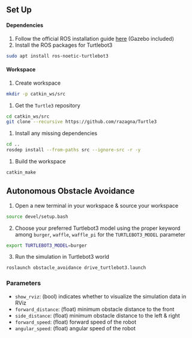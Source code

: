 ## Set Up
#### Dependencies
1. Follow the official ROS installation guide [here](http://wiki.ros.org/noetic/Installation/Ubuntu) (Gazebo included)
2. Install the ROS packages for Turtlebot3
```bash
sudo apt install ros-noetic-turtlebot3
```

#### Workspace
1. Create workspace
```bash
mkdir -p catkin_ws/src
```
1. Get the `Turtle3` repository
```bash
cd catkin_ws/src
git clone --recursive https://github.com/razagna/Turtle3
```
1. Install any missing dependencies
```bash
cd ..
rosdep install --from-paths src --ignore-src -r -y
```
1. Build the workspace
```bash
catkin_make
```

## Autonomous Obstacle Avoidance
1. Open a new terminal in your workspace & source your workspace
```bash
source devel/setup.bash
```
2. Choose your preferred Turtlebot3 model using the proper keyword among `burger`, `waffle`, `waffle_pi` for the `TURTLEBOT3_MODEL` parameter
```bash
export TURTLEBOT3_MODEL=burger
```
3. Run the simulation in Turtlebot3 world
```bash
roslaunch obstacle_avoidance drive_turtlebot3.launch
```

### Parameters
- `show_rviz`: (bool) indicates whether to visualize the simulation data in RViz
- `forward_distance`: (float) minimum obstacle distance to the front
- `side_distance`: (float) minimum obstacle distance to the left & right
- `forward_speed`: (float) forward speed of the robot
- `angular_speed`: (float) angular speed of the robot
